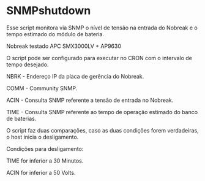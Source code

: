 # SNMPshutdown

Esse script monitora via SNMP o nível de tensão na entrada do Nobreak e o tempo estimado do módulo de bateria.


Nobreak testado APC SMX3000LV + AP9630



O script pode ser configurado para executar no CRON com o intervalo de tempo desejado.

NBRK - Endereço IP da placa de gerência do Nobreak.

COMM - Community SNMP.

ACIN - Consulta SNMP referente a tensão de entrada no Nobreak.

TIME - Consulta SNMP referente ao tempo de operação estimado do banco de baterias.




O script faz duas comparações, caso as duas condições forem verdadeiras, o host inicia o desligamento.

Condições para desligamento:

TIME for inferior a 30 Minutos.

ACIN for inferior a 50 Volts.
